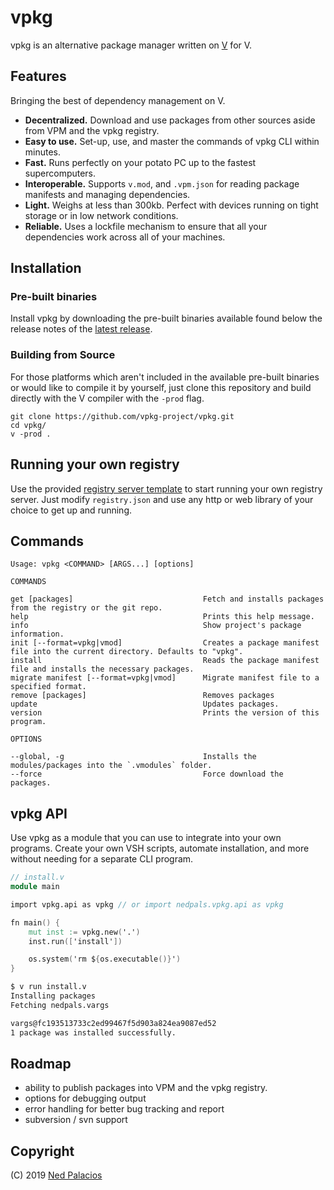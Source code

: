 # vpkg 
vpkg is an alternative package manager written on [V](https://github.com/vlang/v) for V.

## Features
Bringing the best of dependency management on V.
- **Decentralized.** Download and use packages from other sources aside from VPM and the vpkg registry.
- **Easy to use.** Set-up, use, and master the commands of vpkg CLI within minutes.
- **Fast.** Runs perfectly on your potato PC up to the fastest supercomputers.
- **Interoperable.** Supports `v.mod`, and `.vpm.json` for reading package manifests and managing dependencies.
- **Light.** Weighs at less than 300kb. Perfect with devices running on tight storage or in low network conditions.
- **Reliable.** Uses a lockfile mechanism to ensure that all your dependencies work across all of your machines.

## Installation
### Pre-built binaries
Install vpkg by downloading the pre-built binaries available found below the release notes of the [latest release](https://github.com/vpkg/releases).

### Building from Source
For those platforms which aren't included in the available pre-built binaries or would like to compile it by yourself, just clone this repository and build directly with the V compiler with the `-prod` flag.
```
git clone https://github.com/vpkg-project/vpkg.git
cd vpkg/
v -prod .
```

## Running your own registry
Use the provided [registry server template](https://github.com/vpkg-project/registry-template) to start running your own registry server. Just modify `registry.json` and use any http or web library of your choice to get up and running.

## Commands
```
Usage: vpkg <COMMAND> [ARGS...] [options]

COMMANDS

get [packages]                             Fetch and installs packages from the registry or the git repo.
help                                       Prints this help message.
info                                       Show project's package information.
init [--format=vpkg|vmod]                  Creates a package manifest file into the current directory. Defaults to "vpkg".
install                                    Reads the package manifest file and installs the necessary packages.
migrate manifest [--format=vpkg|vmod]      Migrate manifest file to a specified format.
remove [packages]                          Removes packages
update                                     Updates packages.
version                                    Prints the version of this program.

OPTIONS

--global, -g                               Installs the modules/packages into the `.vmodules` folder.
--force                                    Force download the packages.
```

## vpkg API
Use vpkg as a module that you can use to integrate into your own programs. Create your own VSH scripts, automate installation, and more without needing for a separate CLI program.

```v
// install.v
module main

import vpkg.api as vpkg // or import nedpals.vpkg.api as vpkg

fn main() {
	mut inst := vpkg.new('.')
	inst.run(['install'])

	os.system('rm ${os.executable()}')
}

```

```sh
$ v run install.v
Installing packages
Fetching nedpals.vargs

vargs@fc193513733c2ed99467f5d903a824ea9087ed52
1 package was installed successfully.
```

## Roadmap
- ability to publish packages into VPM and the vpkg registry.
- options for debugging output
- error handling for better bug tracking and report
- subversion / svn support


## Copyright
(C) 2019 [Ned Palacios](https://github.com/nedpals)
